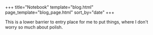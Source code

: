 +++
title="Notebook"
template="blog.html"
page_template="blog_page.html"
sort_by="date"
+++

This is a lower barrier to entry place for me to put things, where I don't worry so much about polish.